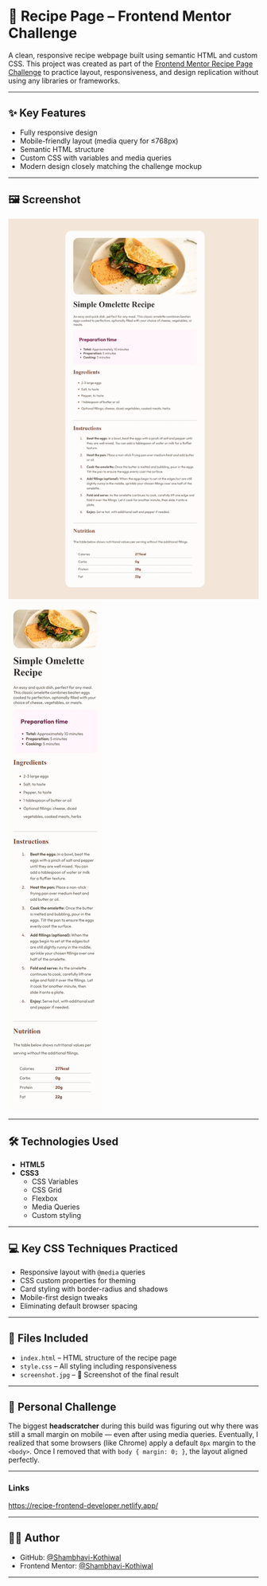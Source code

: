 # 🍳 Recipe Page – Frontend Mentor Challenge

A clean, responsive recipe webpage built using semantic HTML and custom CSS. This project was created as part of the [Frontend Mentor Recipe Page Challenge](https://www.frontendmentor.io/challenges/recipe-page-KiTsR8QQKm) to practice layout, responsiveness, and design replication without using any libraries or frameworks.

---

## ✨ Key Features

- Fully responsive design
- Mobile-friendly layout (media query for ≤768px)
- Semantic HTML structure
- Custom CSS with variables and media queries
- Modern design closely matching the challenge mockup

---

## 🖼️ Screenshot

![Final Screenshot](Screenshot.jpeg)
![Mobile Screenshot](screenshot2.jpeg)

---

## 🛠️ Technologies Used

- **HTML5**
- **CSS3**
  - CSS Variables
  - CSS Grid
  - Flexbox
  - Media Queries
  - Custom styling 

---

## 💻 Key CSS Techniques Practiced

- Responsive layout with `@media` queries
- CSS custom properties for theming
- Card styling with border-radius and shadows
- Mobile-first design tweaks
- Eliminating default browser spacing

---

## 📁 Files Included

- `index.html` – HTML structure of the recipe page  
- `style.css` – All styling including responsiveness  
- `screenshot.jpg` – 📸 Screenshot of the final result 

---

## 🧠 Personal Challenge

The biggest **headscratcher** during this build was figuring out why there was still a small margin on mobile — even after using media queries. Eventually, I realized that some browsers (like Chrome) apply a default `8px` margin to the `<body>`. Once I removed that with `body { margin: 0; }`, the layout aligned perfectly.

---

### Links
https://recipe-frontend-developer.netlify.app/

---

## 🙋‍♂️ Author

- GitHub: [@Shambhavi-Kothiwal](https://github.com/Shambhavi-Kothiwal)
- Frontend Mentor: [@Shambhavi-Kothiwal](https://www.frontendmentor.io/profile/Shambhavi-Kothiwal)

---
